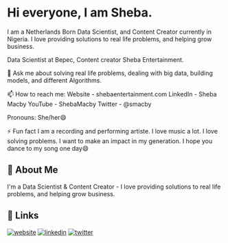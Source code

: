 # Hi everyone, I am Sheba.


I am a Netherlands Born Data Scientist, and Content Creator currently in Nigeria. I love providing solutions to real life problems, and helping grow business.

Data Scientist at Bepec,
Content creator Sheba Entertainment.

💬 Ask me about solving real life problems, dealing with big data, building models, and different Algorithms.

📫 How to reach me:
Website - shebaentertainment.com
LinkedIn - Sheba Macby
YouTube - ShebaMacby
Twitter - @smacby

Pronouns: She/her😄 

⚡ Fun fact
I am a recording and performing artiste. I love music a lot.
I love solving problems.
I want to make an impact in my generation.
I hope you dance to my song one day😄
## 🚀 About Me
I'm a Data Scientist & Content Creator  - I love providing solutions to real life problems, and helping grow business.


## 🔗 Links
[![website](https://img.shields.io/badge/my_website-000?style=for-the-badge&logo=ko-fi&logoColor=white)](https://www.shebaentertainment.com/)
[![linkedin](https://img.shields.io/badge/linkedin-0A66C2?style=for-the-badge&logo=linkedin&logoColor=white)](https://www.linkedin.com/in/shebamacby)
[![twitter](https://img.shields.io/badge/twitter-1DA1F2?style=for-the-badge&logo=twitter&logoColor=white)](https://twitter.com/smacby)
